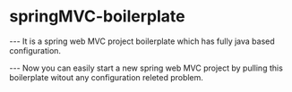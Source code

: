 # springMVC-boilerplate


--- It is a spring web MVC project boilerplate which has fully java based configuration.

--- Now you can easily start a new spring web MVC project by pulling this boilerplate
 witout any configuration releted problem.
